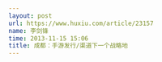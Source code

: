 ```yaml
---
layout: post
url: https://www.huxiu.com/article/23157
name: 李剑锋
time: 2013-11-15 15:06
title: 成都：手游发行/渠道下一个战略地
---
```

